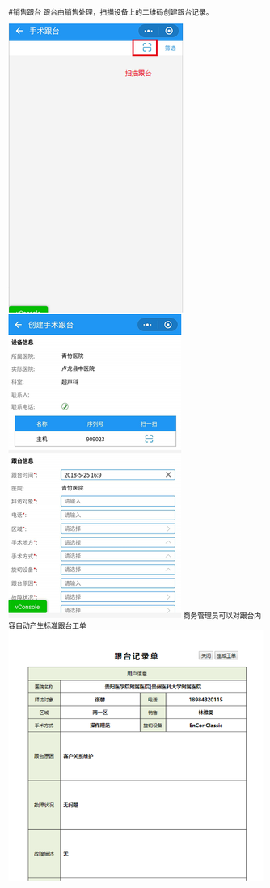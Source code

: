 #销售跟台
跟台由销售处理，扫描设备上的二维码创建跟台记录。

![](/assets/未命名1527235961.png)
![](/assets/未命名1527235974.png)
商务管理员可以对跟台内容自动产生标准跟台工单
![](/assets/未命名1528269996.png)